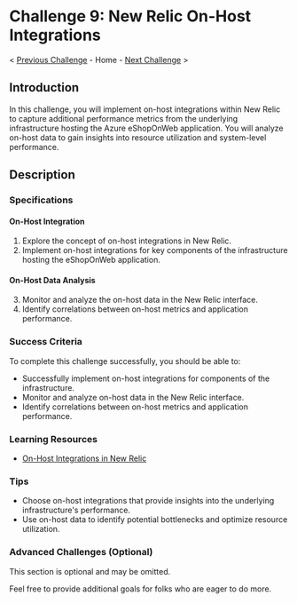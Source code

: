 # Challenge 9: New Relic On-Host Integrations

< [Previous Challenge](link-to-previous) - Home - [Next Challenge](link-to-next) >

## Introduction

In this challenge, you will implement on-host integrations within New Relic to capture additional performance metrics from the underlying infrastructure hosting the Azure eShopOnWeb application. You will analyze on-host data to gain insights into resource utilization and system-level performance.

## Description

### Specifications

#### On-Host Integration

1. Explore the concept of on-host integrations in New Relic.
2. Implement on-host integrations for key components of the infrastructure hosting the eShopOnWeb application.

#### On-Host Data Analysis

3. Monitor and analyze the on-host data in the New Relic interface.
4. Identify correlations between on-host metrics and application performance.

### Success Criteria

To complete this challenge successfully, you should be able to:

- Successfully implement on-host integrations for components of the infrastructure.
- Monitor and analyze on-host data in the New Relic interface.
- Identify correlations between on-host metrics and application performance.

### Learning Resources

- [On-Host Integrations in New Relic](https://docs.newrelic.com/docs/integrations/host-integrations/get-started/introduction-host-integrations/)

### Tips

- Choose on-host integrations that provide insights into the underlying infrastructure's performance.
- Use on-host data to identify potential bottlenecks and optimize resource utilization.

### Advanced Challenges (Optional)

This section is optional and may be omitted.

Feel free to provide additional goals for folks who are eager to do more.

